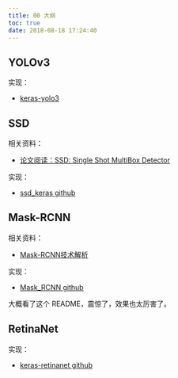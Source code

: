 ```yaml
---
title: 00 大纲
toc: true
date: 2018-08-18 17:24:40
---
```




## YOLOv3

实现：

- [keras-yolo3](https://github.com/qqwweee/keras-yolo3)


## SSD

相关资料：

- [论文阅读：SSD: Single Shot MultiBox Detector](https://blog.csdn.net/u010167269/article/details/52563573)

实现：

- [ssd_keras github](https://github.com/pierluigiferrari/ssd_keras)


## Mask-RCNN

相关资料：

- [Mask-RCNN技术解析](https://blog.csdn.net/linolzhang/article/details/71774168)

实现：

- [Mask_RCNN github](https://github.com/matterport/Mask_RCNN)

大概看了这个 README，震惊了，效果也太厉害了。



## RetinaNet

实现：

- [keras-retinanet github](https://github.com/fizyr/keras-retinanet)
